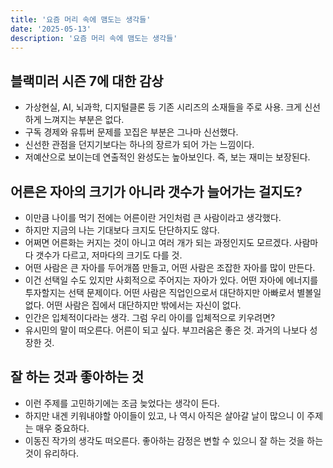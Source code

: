 ```yaml
---
title: '요즘 머리 속에 맴도는 생각들'
date: '2025-05-13'
description: '요즘 머리 속에 맴도는 생각들'
---
```


## 블랙미러 시즌 7에 대한 감상 
- 가상현실, AI, 뇌과학, 디지털클론 등 기존 시리즈의 소재들을 주로 사용. 크게 신선하게 느껴지는 부분은 없다.
- 구독 경제와 유튜버 문제를 꼬집은 부분은 그나마 신선했다.
- 신선한 관점을 던지기보다는 하나의 장르가 되어 가는 느낌이다. 
- 저예산으로 보이는데 연출적인 완성도는 높아보인다. 즉, 보는 재미는 보장된다.

## 어른은 자아의 크기가 아니라 갯수가 늘어가는 걸지도?
- 이만큼 나이를 먹기 전에는 어른이란 거인처럼 큰 사람이라고 생각했다.
- 하지만 지금의 나는 기대보다 크지도 단단하지도 않다.
- 어쩌면 어른화는 커지는 것이 아니고 여러 개가 되는 과정인지도 모르겠다. 사람마다 갯수가 다르고, 저마다의 크기도 다를 것. 
- 어떤 사람은 큰 자아를 두어개쯤 만들고, 어떤 사람은 조잡한 자아를 많이 만든다. 
- 이건 선택일 수도 있지만 사회적으로 주어지는 자아가 있다. 어떤 자아에 에너지를 투자할지는 선택 문제이다. 어떤 사람은 직업인으로서 대단하지만 아빠로서 별볼일 없다. 어떤 사람은 집에서 대단하지만 밖에서는 자신이 없다. 
- 인간은 입체적이다라는 생각. 그럼 우리 아이를 입체적으로 키우려면? 
- 유시민의 말이 떠오른다. 어른이 되고 싶다. 부끄러움은 좋은 것. 과거의 나보다 성장한 것. 

## 잘 하는 것과 좋아하는 것
- 이런 주제를 고민하기에는 조금 늦었다는 생각이 든다. 
- 하지만 내겐 키워내야할 아이들이 있고, 나 역시 아직은 살아갈 날이 많으니 이 주제는 매우 중요하다. 
- 이동진 작가의 생각도 떠오른다. 좋아하는 감정은 변할 수 있으니 잘 하는 것을 하는 것이 유리하다. 

